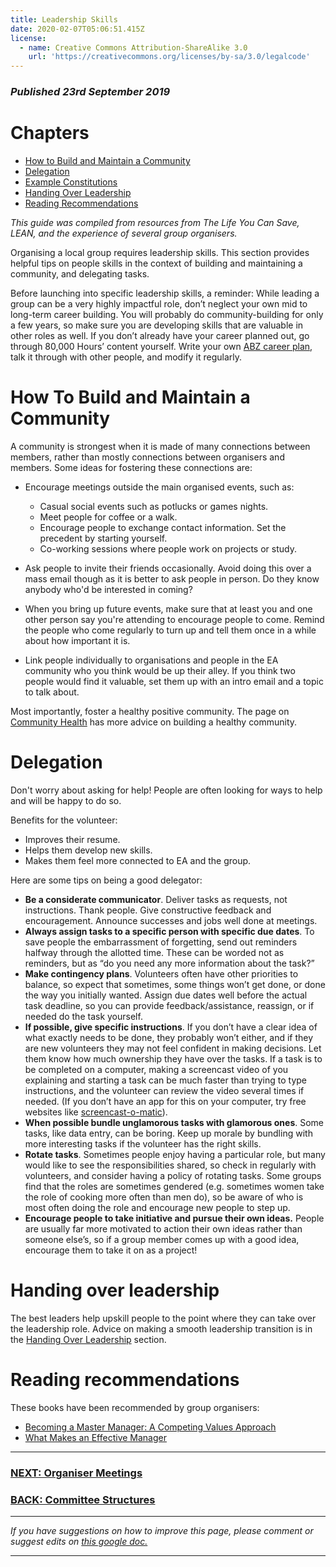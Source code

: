 ```yaml
---
title: Leadership Skills
date: 2020-02-07T05:06:51.415Z
license:
  - name: Creative Commons Attribution-ShareAlike 3.0
    url: 'https://creativecommons.org/licenses/by-sa/3.0/legalcode'
---
```

### *Published 23rd September 2019*

# Chapters
* <a href="#buildcommunity">How to Build and Maintain a Community</a>
* <a href="#delegation">Delegation</a>
* <a href="#exampleconstitutions">Example Constitutions</a>
* <a href="#handingoverleadership">Handing Over Leadership</a>
* <a href="#readingrecommendations">Reading Recommendations</a>


*This guide was compiled from resources from The Life You Can Save, LEAN, and the experience of several group organisers.*

Organising a local group requires leadership skills. This section provides helpful tips on people skills in the context of building and maintaining a community, and delegating tasks.

Before launching into specific leadership skills, a reminder: While leading a group can be a very highly impactful role, don’t neglect your own mid to long-term career building. You will probably do community-building for only a few years, so make sure you are developing  skills that are valuable in other roles as well. If you don’t already have your career planned out, go through 80,000 Hours’ content yourself. Write your own <a target="_blank" href="https://80000hours.org/career-guide/career-planning/">ABZ career plan</a>, talk it through with other people, and modify it regularly. 

<a name ="buildcommunity"></a>
# How To Build and Maintain a Community

A community is strongest when it is made of many connections between members, rather than mostly connections between organisers and members. Some ideas for fostering  these connections are:

* Encourage meetings outside the main organised events, such as:

  * Casual social events such as potlucks or games nights.
  * Meet people for coffee or a walk. 
  * Encourage people to exchange contact information. Set the precedent by starting yourself.
  * Co-working sessions where people work on projects or study. 
* Ask people to invite their friends occasionally. Avoid doing this over a mass email though as it is better to ask people in person. Do they know anybody who'd be interested in coming? 
* When you bring up future events, make sure that at least you and one other person say you're attending to encourage people to come. Remind the people who come regularly to turn up and tell them once in a while about how important it is.
* Link people individually to organisations and people in the EA community who you think would be up their alley. If you think two people would find it valuable, set them up with an intro email and a topic to talk about.

Most importantly, foster a healthy positive community. The page on <a target="_blank" href="https://resources.eahub.org/tips/community-health/">Community Health</a> has more advice on building a healthy community. 

<a name="delegation"></a>
# Delegation

Don't worry about asking for help! People are often looking for ways to help and will be happy to do so.

Benefits for the volunteer:

* Improves their resume.
* Helps them develop new skills.
* Makes them feel more connected to EA and the group. 

Here are some tips on being a good delegator:

* **Be a considerate communicator**. Deliver tasks as requests, not instructions. Thank people. Give constructive feedback and encouragement. Announce successes and jobs well done at meetings. 
* **Always assign tasks to a specific person with specific due dates**. To save people the embarrassment of forgetting, send out reminders halfway through the allotted time. These can be worded not as reminders, but as “do you need any more information about the task?”
* **Make contingency plans**. Volunteers often have other priorities to balance, so expect that sometimes, some things won’t get done, or done the way you initially wanted. Assign due dates well before the actual task deadline, so you can provide feedback/assistance, reassign, or if needed do the task yourself.
* **If possible, give specific instructions**. If you don’t have a clear idea of what exactly needs to be done, they probably won’t either, and if they are new volunteers they may not feel confident in making decisions. Let them know how much ownership they have over the tasks. If a task is to be completed on a computer, making a screencast video of you explaining and starting a task can be much faster than trying to type instructions, and the volunteer can review the video several times if needed. (If you don’t have an app for this on your computer, try free websites like <a target="_blank" href="https://screencast-o-matic.com/">screencast-o-matic</a>).
* **When possible bundle unglamorous tasks with glamorous ones**. Some tasks, like data entry, can be boring. Keep up morale by bundling with more interesting tasks if the volunteer has the right skills.
* **Rotate tasks**. Sometimes people enjoy having a particular role, but many would like to see the responsibilities shared, so check in regularly with volunteers, and consider having a policy of rotating tasks. Some groups find that the roles are sometimes gendered (e.g. sometimes women take the role of cooking more often than men do), so be aware of who is most often doing the role and encourage new people to step up. 
* **Encourage people to take initiative and pursue their own ideas.** People are usually far more motivated to action their own ideas rather than someone else’s, so if a group member comes up with a good idea, encourage them to take it on as a project!

<a name ="handingoverleadership"></a>
# Handing over leadership

The best leaders help upskill people to the point where they can take over the leadership role. Advice on making a smooth leadership transition is in the <a target="_blank" href="/tips/handover/">Handing Over Leadership</a> section. 

<a name ="readingrecommendations"></a>
# Reading recommendations

These books have been recommended by group organisers: 

* <a target="_blank" href="https://www.amazon.com/Becoming-Master-Manager-Competing-Approach/dp/1118582586">Becoming a Master Manager: A Competing Values Approach </a>
* <a target="_blank" href="https://www.linkedin.com/pulse/manager-tools-mark-horstman-what-makes-effective-eddie-lazzari/">What Makes an Effective Manager </a>

<hr>

### [NEXT: Organiser Meetings](/tips/articles/organiser-meetings/)

### [BACK: Committee Structures](/tips/articles/committee/)

<hr>

_If you have suggestions on how to improve this page, please comment or suggest edits on_ <a target="_blank" href="https://docs.google.com/document/d/1zf9FTkDD63JADAgVyUeh6OuJ2ec5mhBPTzsxF-ogdbQ/edit?usp=sharing">_this google doc._</a>

<hr>
